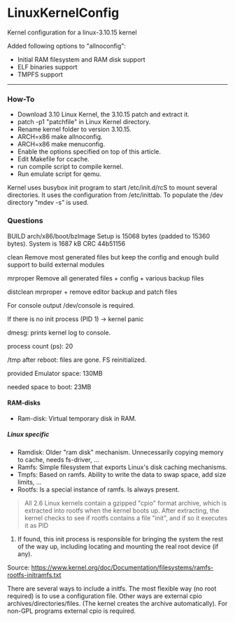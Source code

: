 LinuxKernelConfig
=================

Kernel configuration for a linux-3.10.15 kernel

Added following options to "allnoconfig":
* Initial RAM filesystem and RAM disk support
* ELF binaries support
* TMPFS support

-----------------

### How-To ###

* Download 3.10 Linux Kernel, the 3.10.15 patch and extract it.
* patch -p1 "patchfile" in Linux Kernel directory.
* Rename kernel folder to version 3.10.15.
* ARCH=x86 make allnoconfig.
* ARCH=x86 make menuconfig.
* Enable the options specified on top of this article.
* Edit Makefile for ccache.
* run compile script to compile kernel.
* Run emulate script for qemu.

Kernel uses busybox init program to start /etc/init.d/rcS to mount several directories.
It uses the configuration from /etc/inittab. To populate the /dev directory "mdev -s" is used.

### Questions ###

BUILD   arch/x86/boot/bzImage
Setup is 15068 bytes (padded to 15360 bytes).
System is 1687 kB
CRC 44b51156

clean
Remove most generated files but keep the config and enough build support to build external modules

mrproper
Remove all generated files + config + various backup files

distclean
mrproper + remove editor backup and patch files

For console output /dev/console is required.

If there is no init process (PID 1) -> kernel panic

dmesg:
prints kernel log to console.

process count (ps):
20

/tmp after reboot:
files are gone. FS reinitialized.

provided Emulator space:
130MB

needed space to boot:
23MB

#### RAM-disks ####

* Ram-disk: Virtual temporary disk in RAM.

##### Linux specific #####

* Ramdisk: Older "ram disk" mechanism. Unnecessarily copying memory to cache, needs fs-driver, ...
* Ramfs: Simple filesystem that exports Linux's disk caching mechanisms.
* Tmpfs: Based on ramfs. Ability to write the data to swap space, add size limits, ...
* Rootfs: Is a special instance of ramfs. Is always present.

> All 2.6 Linux kernels contain a gzipped "cpio" format archive, which is
extracted into rootfs when the kernel boots up.  After extracting, the kernel
checks to see if rootfs contains a file "init", and if so it executes it as PID
1.  If found, this init process is responsible for bringing the system the
rest of the way up, including locating and mounting the real root device (if
any).

Source:
https://www.kernel.org/doc/Documentation/filesystems/ramfs-rootfs-initramfs.txt

There are several ways to include a initfs. The most flexible way (no root required)
is to use a configuration file. Other ways are external cpio archives/directories/files.
(The kernel creates the archive automatically). For non-GPL programs external cpio is required.
